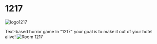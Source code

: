 # 1217
![logo1217](https://user-images.githubusercontent.com/58896705/162527819-bab3fc0c-1325-4d7a-a897-46eff0633796.jpg)

Text-based horror game
In "1217" your goal is to make it out of your hotel alive! 
![Room 1217](https://user-images.githubusercontent.com/58896705/162649814-07b762bb-d8f2-4026-b3f1-a44b99c4db0a.jpg)





